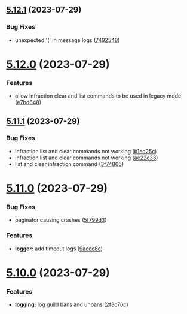 ## [5.12.1](https://github.com/onesoft-sudo/sudobot/compare/v5.12.0...v5.12.1) (2023-07-29)


### Bug Fixes

* unexpected '(' in message logs ([7492548](https://github.com/onesoft-sudo/sudobot/commit/7492548cc88067c37c2212e6cd35c14df2ad1aab))



# [5.12.0](https://github.com/onesoft-sudo/sudobot/compare/v5.11.1...v5.12.0) (2023-07-29)


### Features

* allow infraction clear and list commands to be used in legacy mode ([e7bd648](https://github.com/onesoft-sudo/sudobot/commit/e7bd64862a0d495410a994066b247dba058e4d8e))



## [5.11.1](https://github.com/onesoft-sudo/sudobot/compare/v5.11.0...v5.11.1) (2023-07-29)


### Bug Fixes

* infraction list and clear commands not working ([b1ed25c](https://github.com/onesoft-sudo/sudobot/commit/b1ed25c411585958ad54accbf3a8524e1a1e6d81))
* infraction list and clear commands not working ([ae22c33](https://github.com/onesoft-sudo/sudobot/commit/ae22c33d9914c1504afb8a1a13f4953d174c5797))
* list and clear infraction command ([3f74866](https://github.com/onesoft-sudo/sudobot/commit/3f74866a1a3c14b8ecdde5b8f1609a4e6281d6a9))



# [5.11.0](https://github.com/onesoft-sudo/sudobot/compare/v5.10.0...v5.11.0) (2023-07-29)


### Bug Fixes

* paginator causing crashes ([5f799d3](https://github.com/onesoft-sudo/sudobot/commit/5f799d3e355af8e5d425fcc2950bcfbbfeb48f7a))


### Features

* **logger:** add timeout logs ([9aecc8c](https://github.com/onesoft-sudo/sudobot/commit/9aecc8c14a1d517dea6547113000e363f9258b71))



# [5.10.0](https://github.com/onesoft-sudo/sudobot/compare/v5.9.0...v5.10.0) (2023-07-29)


### Features

* **logging:** log guild bans and unbans ([2f3c76c](https://github.com/onesoft-sudo/sudobot/commit/2f3c76c535feef51cec43977aee75bc82df7f69e))



